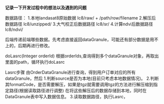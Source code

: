 **记录一下开发过程中的想法以及遇到的问题**

数据路径：
    1.本地landasat8原始数据 lc8/raw/ + /path/row/filename
    2.解压后数据路径 lc8/unzipped/
    3.大气校正后数据路径 lc8/sr/
    4.计算ndvi后数据路径 lc8/ndvi/

后端传递前端哪些数据。先考虑直接返回dataGranule，可能还有部分数据是用不上的，后期再进行修改。

doLasrc(Integer orderId)
根据orderIds,查询得到多个dataGranule对象，再取出里面的path，循环执行doLasrc



Lasrc步骤
由OrderDataGranule进行查询，得到用户订单对应的所有dataGranule，然后
    1.判断source是否为本地(目前只考虑本地数据情况)。
    2.判断其formatCode，是否需要解压，如果是tgz就需要调用tgz的方法进行解压缩到指定路径(根据读取路径进行调整)
      在将这些解压后的数据存储到本地，同时在DataGranule表中写入数据信息。
    3.读取数据路径，执行Lasrc，